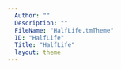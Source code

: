 ```yaml
---
  Author: ""
  Description: ""
  FileName: "HalfLife.tmTheme"
  ID: "HalfLife"
  Title: "HalfLife"
  layout: theme
---
```

  